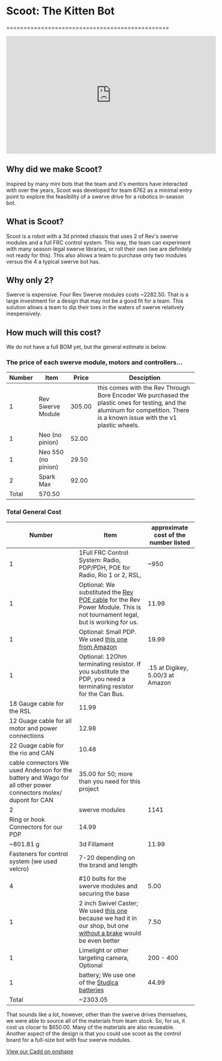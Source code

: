

# Scoot: The Kitten Bot

===============================================

<iframe width="560" height="315" src="https://www.youtube.com/embed/bEF0AGFgYwE?si=UNsT_K8FBAAk4sSv" title="YouTube video player" frameborder="0" allow="accelerometer; autoplay; clipboard-write; encrypted-media; gyroscope; picture-in-picture; web-share" allowfullscreen></iframe>

## Why did we make Scoot?

Inspired by many mini bots that the team and it's mentors have interacted with over the years, Scoot was developed for team 6762 as a minimal entry point to explore the feasibility of a swerve drive for a robotics in-season bot.

## What is Scoot?

Scoot is a robot with a 3d printed chassis that uses 2 of Rev's swerve modules and a full FRC control system. This way, the team can experiment with many season-legal swerve libraries, or roll their own (we are definitely not ready for this). This also allows a team to purchase only two modules versus the 4 a typical swerve bot has.

## Why only 2?

Swerve is expensive. Four Rev Swerve modules costs ~2282.50. That is a large investment for a design that may not be a good fit for a team. This solution allows a team to dip their toes in the waters of swerve relatively inexpensively.

## How much will this cost?

We do not have a full BOM yet, but the general estimate is below.

### The price of each swerve module, motors and controllers...

Number | Item             | Price | Desciption 
-------|------------------|-------|------------
1      |Rev Swerve Module |305.00 |this comes with the Rev Through Bore Encoder We purchased the plastic ones for testing, and the aluminum for competition. There is a known issue with the v1 plastic wheels. 
1 |Neo (no pinion) |52.00|	
1 |Neo 550 (no pinion) |29.50|	
2 |Spark Max| 92.00|	
  |Total   | 570.50

  
### Total General Cost


Number| Item| approximate cost of the number listed
-------|------------------|-------
1| 1Full FRC Control System: Radio, PDP/PDH, POE for Radio, Rio 1 or 2, RSL, | ~950
1| Optional: We substituted the [Rev POE cable](https://www.revrobotics.com/rev-11-1210/) for the Rev Power Module. This is not tournament legal, but is working for us.|11.99
1| Optional: Small PDP. We used [this one from Amazon](https://www.amazon.com/gp/product/B0B5TTTPM2/ref=ppx_yo_dt_b_search_asin_title?ie=UTF8&psc=1)| 19.99
1| Optional: 12Ohm terminating resistor. If you substitute the PDP, you need a terminating resistor for the Can Bus.| .15 at Digikey, 5.00/3 at Amazon
 |18 Gauge cable for the RSL| 11.99
 |12 Guage cable for all motor and power connections| 12.98
 |22 Guage cable for the rio and CAN | 10.48
 |cable connectors We used Anderson for the battery and Wago for all other power connectors molex/ dupont for CAN | 35.00 for 50; more than you need for this project
2 |swerve modules | 1141
  |Ring or hook Connectors for our PDP| 14.99 
~801.81 g |3d Fillament| 11.99
   |Fasteners for control system (we used velcro)| 7-20 depending on the brand and length
 4 |#10 bolts for the swerve modules and securing the base| 5.00
 1 |2 inch Swivel Caster; We used [this one](https://www.homedepot.com/p/Everbilt-2-in-Gray-Rubber-Like-TPR-and-Steel-Swivel-Plate-Caster-with-Locking-Brake-and-90-lb-Load-Rating-4035245EB/203672390) because we had it in our shop, but one [without a brake](https://www.homedepot.com/p/WEN-2-in-110-lbs-Capacity-Rubber-Single-Bearing-Swivel-Plate-Caster-4-Pack-CA2112W/314272694) would be even better | 7.50
1 |Limelight or other targeting camera, Optional| 200 - 400
1 |battery; We use one of the [Studica batteries](https://www.studica.com/studica-robotics/12v-3000-mah-nimh-battery-pack-pp45)|44.99
  | Total| ~2303.05

That sounds like a lot, however, other than the swerve drives themselves, we were able to source all of the materials from team stock. So, for us, it cost us clocer to $650.00. Many of the materials are also reuseable. Another aspect of the design is that you could use scoot as the control board for a full-size bot with four swerve modules.

[View our Cadd on onshape](https://cad.onshape.com/documents/dc911cfa8b3dccdac654b76b/w/eddf5a90f3b74427297dde25/e/3c74e6053ab6216a8b7a64ff)
